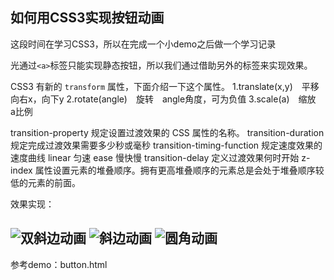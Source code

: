 ## 如何用CSS3实现按钮动画

这段时间在学习CSS3，所以在完成一个小demo之后做一个学习记录

光通过`<a>`标签只能实现静态按钮，所以我们通过借助另外的标签来实现效果。

CSS3 有新的 `transform` 属性，下面介绍一下这个属性。
1.translate(x,y)　平移向右x，向下y
2.rotate(angle)　旋转　angle角度，可为负值
3.scale(a)　缩放　a比例

transition-property 规定设置过渡效果的 CSS 属性的名称。
transition-duration 规定完成过渡效果需要多少秒或毫秒 
transition-timing-function 规定速度效果的速度曲线 linear 匀速 ease 慢快慢 
transition-delay 定义过渡效果何时开始
z-index 属性设置元素的堆叠顺序。拥有更高堆叠顺序的元素总是会处于堆叠顺序较低的元素的前面。


效果实现：

![双斜边动画](http://i2.buimg.com/567571/cc5ecce822e8f2fe.gif)
![斜边动画](http://i2.buimg.com/567571/5be4297783f053fb.gif)
![圆角动画](http://i2.buimg.com/567571/33520b07b7e4c741.gif)
-----
参考demo：button.html